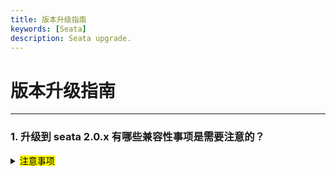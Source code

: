 ```yaml
---
title: 版本升级指南
keywords: [Seata]
description: Seata upgrade.
---
```


# 版本升级指南

------

<h3>1. 升级到 seata 2.0.x 有哪些兼容性事项是需要注意的？</h3>
<details>
  <summary><mark>注意事项</mark></summary>
  从1.8.x 版本升级2.0.x 版本，如果undolog或通信编解码为fst都需要先提前在client修改为fst以外的序列化方式,server侧才可进行升级。
  注: 2.0.0的server 存在at模式下资源重入,比如一个全局事务中,非同一个本地事务进行了多次相同的数据修改,注册了多个分支后会导致二阶段下发顺序异常,故如果有此类场景请勿升级到2.0.0版本,建议升级到最新snapshot或更高版本。
</details>
